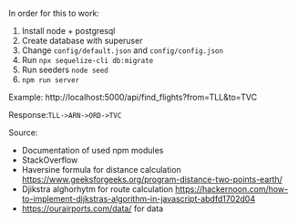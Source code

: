 In order for this to work:
1) Install node + postgresql
2) Create database with superuser
3) Change `config/default.json` and `config/config.json`
4) Run `npx sequelize-cli db:migrate`
5) Run seeders `node seed`
6) `npm run server`

Example:
http://localhost:5000/api/find_flights?from=TLL&to=TVC

Response:`TLL->ARN->ORD->TVC`

Source:
- Documentation of used npm modules
- StackOverflow
- Haversine formula for distance calculation https://www.geeksforgeeks.org/program-distance-two-points-earth/
- Djikstra alghorhytm for route calculation https://hackernoon.com/how-to-implement-dijkstras-algorithm-in-javascript-abdfd1702d04
- https://ourairports.com/data/ for data
